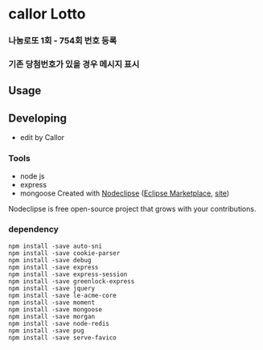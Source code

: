 # callor Lotto

### 나눔로또 1회 - 754회 번호 등록

### 기존 당첨번호가 있을 경우 메시지 표시

## Usage

## Developing

- edit by Callor

### Tools

- node js
- express
- mongoose
  Created with [Nodeclipse](https://github.com/Nodeclipse/nodeclipse-1)
  ([Eclipse Marketplace](http://marketplace.eclipse.org/content/nodeclipse), [site](http://www.nodeclipse.org))

Nodeclipse is free open-source project that grows with your contributions.

### dependency

```
npm install -save auto-sni
npm install -save cookie-parser
npm install -save debug
npm install -save express
npm install -save express-session
npm install -save greenlock-express
npm install -save jquery
npm install -save le-acme-core
npm install -save moment
npm install -save mongoose
npm install -save morgan
npm install -save node-redis
npm install -save pug
npm install -save serve-favico
```
